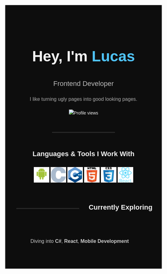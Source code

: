 <!-- Lucas Bio Section -->
<div style="font-family: 'Bricolage Grotesque', sans-serif; text-align: center; padding: 60px 30px; background: #0d0d0d; color: #f2f2f2; line-height: 1.6;">

  <!-- Intro -->
  <h1 style="font-size: 48px; margin-bottom: 10px;">Hey, I'm <span style="color: #4FC3F7;">Lucas</span></h1>
  <h2 style="font-size: 22px; font-weight: 400; color: #bbb;">Frontend Developer</h2>
  <p style="margin: 20px auto; font-size: 16px; color: #aaa; max-width: 640px;">
   I like turning ugly pages into good looking pages. 
  </p>

  <!-- Profile View Counter -->
  <div style="margin-top: 15px;">
    <img src="https://komarev.com/ghpvc/?username=lucasfr&label=Profile%20Views&color=4FC3F7&style=flat-square" alt="Profile views" />
  </div>

  <hr style="margin: 50px auto; width: 200px; border: 1px solid #333;" />

  <!-- Languages & Tools -->
  <h3 style="font-size: 22px; margin-bottom: 25px;">Languages & Tools I Work With</h3>
  <div style="display: flex; flex-wrap: wrap; justify-content: center; gap: 25px;">
<div classid="ud">
    <a href="https://developer.android.com" target="_blank" title="Android">
      <img src="https://raw.githubusercontent.com/devicons/devicon/master/icons/android/android-original-wordmark.svg" width="50" alt="Android" />
    </a>
    <a href="https://www.cprogramming.com/" target="_blank" title="C">
      <img src="https://raw.githubusercontent.com/devicons/devicon/master/icons/c/c-original.svg" width="50" alt="C" />
    </a>
    <a href="https://www.w3schools.com/cpp/" target="_blank" title="C++">
      <img src="https://raw.githubusercontent.com/devicons/devicon/master/icons/cplusplus/cplusplus-original.svg" width="50" alt="C++" />
    </a>
    <a href="https://www.w3schools.com/html/" target="_blank" title="HTML5">
      <img src="https://raw.githubusercontent.com/devicons/devicon/master/icons/html5/html5-original-wordmark.svg" width="50" alt="HTML5" />
    </a>
    <a href="https://www.w3schools.com/css/" target="_blank" title="CSS3">
      <img src="https://raw.githubusercontent.com/devicons/devicon/master/icons/css3/css3-original-wordmark.svg" width="50" alt="CSS3" />
    </a>
    <a href="https://reactjs.org/" target="_blank" title="React">
      <img src="https://raw.githubusercontent.com/devicons/devicon/master/icons/react/react-original-wordmark.svg" width="50" alt="React" />
    </a>
  </div>

  <hr style="margin: 50px auto; width: 200px; border: 1px solid #333;" />

  <!-- Learning Section -->
  <h3 style="font-size: 22px; margin-bottom: 10px;">Currently Exploring</h3>
  <p style="color: #ccc; font-size: 16px;">
    Diving into <strong>C#</strong>, <strong>React</strong>, <strong>Mobile Development</strong>

  <!-- Connect -->
  <p>

  </p>

</div>
